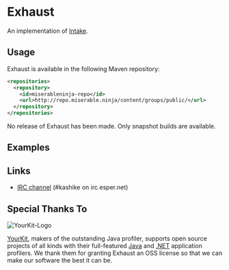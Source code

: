 Exhaust
======

An implementation of [Intake](https://github.com/sk89q/Intake).

Usage
-----

Exhaust is available in the following Maven repository:

```xml
<repositories>
  <repository>
    <id>miserableninja-repo</id>
    <url>http://repo.miserable.ninja/content/groups/public/</url>
  </repository>
</repositories>
```

No release of Exhaust has been made. Only snapshot builds are available.

Examples
--------




Links
-----

* [IRC channel](http://webchat.esper.net/?channels=kashike) (#kashike on irc.esper.net)


Special Thanks To
-----------------
![YourKit-Logo](https://yourkit.com/images/yklogo.png)

[YourKit](https://yourkit.com/), makers of the outstanding Java profiler, supports open source projects of all kinds with their full-featured [Java](https://yourkit.com/features/) and [.NET](https://yourkit.com/dotnet/features/) application profilers. We thank them for granting Exhaust an OSS license so that we can make our software the best it can be.

